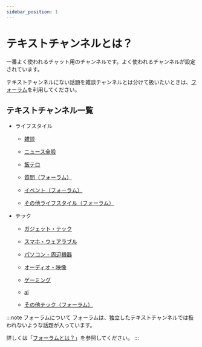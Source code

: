 ```yaml
---
sidebar_position: 1
---
```


# テキストチャンネルとは？

一番よく使われるチャット用のチャンネルです。よく使われるチャンネルが設定されています。

テキストチャンネルにない話題を雑談チャンネルとは分けて扱いたいときは、[フォーラム](../tutorial-forum/what-is-forum.html)を利用してください。

## テキストチャンネル一覧

- ライフスタイル

    - [雑談](https://discord.com/channels/753903663298117694/768485824517505055)

    - [ニュース全般](https://discord.com/channels/753903663298117694/892686464264060938)

    - [飯テロ](https://discord.com/channels/753903663298117694/1095990929577476097)

    - [質問（フォーラム）](https://discord.com/channels/753903663298117694/1034090635852001310)

    - [イベント（フォーラム）](https://discord.com/channels/753903663298117694/1095991012586950696)

    - [その他ライフスタイル（フォーラム）](https://discord.com/channels/753903663298117694/1095990965782712330)

- テック

    - [ガジェット・テック](https://discord.com/channels/753903663298117694/892684243350741043)

    - [スマホ・ウェアラブル](https://discord.com/channels/753903663298117694/1095990196400562206)

    - [パソコン・周辺機器](https://discord.com/channels/753903663298117694/1095990239564144670)

    - [オーディオ・映像](https://discord.com/channels/753903663298117694/1095990313744597002)

    - [ゲーミング](https://discord.com/channels/753903663298117694/1095990276885057597)

    - [ai](https://discord.com/channels/753903663298117694/1095990454257983508)

    - [その他テック（フォーラム）](https://discord.com/channels/753903663298117694/1095990742943535197)

:::note フォーラムについて
フォーラムは、独立したテキストチャンネルでは扱われないような話題が入っています。

詳しくは「[フォーラムとは？](../tutorial-forum/what-is-forum.html)」を参照してください。
:::